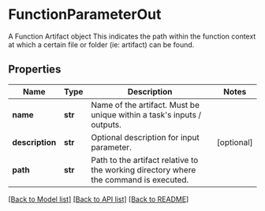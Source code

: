 # FunctionParameterOut

A Function Artifact object  This indicates the path within the function context at which a certain file or folder (ie: artifact) can be found.
## Properties
Name | Type | Description | Notes
------------ | ------------- | ------------- | -------------
**name** | **str** | Name of the artifact. Must be unique within a task&#39;s inputs / outputs. | 
**description** | **str** | Optional description for input parameter. | [optional] 
**path** | **str** | Path to the artifact relative to the working directory where the command is executed. | 

[[Back to Model list]](../README.md#documentation-for-models) [[Back to API list]](../README.md#documentation-for-api-endpoints) [[Back to README]](../README.md)


